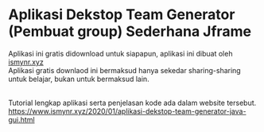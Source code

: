 # Aplikasi Dekstop Team Generator (Pembuat group) Sederhana Jframe 

Aplikasi ini gratis didownload untuk siapapun, aplikasi ini dibuat oleh <a href="https://www.ismynr.xyz">ismynr.xyz</a> <br/>
Aplikasi gratis downlaod ini bermaksud hanya sekedar sharing-sharing untuk belajar, bukan untuk bermaksud lain.<br/><br/>

Tutorial lengkap aplikasi serta penjelasan kode ada dalam website tersebut.  <br/>
https://www.ismynr.xyz/2020/01/aplikasi-dekstop-team-generator-java-gui.html